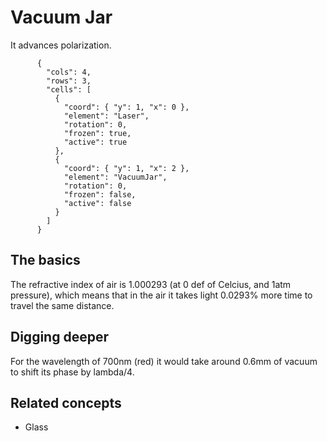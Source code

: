 # Vacuum Jar

It advances polarization.

```{quantum-board}
      {
        "cols": 4,
        "rows": 3,
        "cells": [
          {
            "coord": { "y": 1, "x": 0 },
            "element": "Laser",
            "rotation": 0,
            "frozen": true,
            "active": true
          },
          {
            "coord": { "y": 1, "x": 2 },
            "element": "VacuumJar",
            "rotation": 0,
            "frozen": false,
            "active": false
          }
        ]
      }
```

## The basics

The refractive index of air is 1.000293 (at 0 def of Celcius, and 1atm pressure), which means that in the air it takes light 0.0293% more time to travel the same distance.

## Digging deeper

For the wavelength of 700nm (red) it would take around 0.6mm of vacuum to shift its phase by lambda/4.

## Related concepts

- Glass
